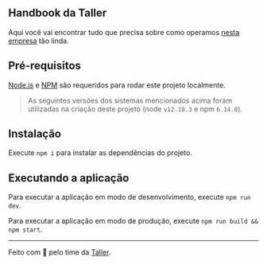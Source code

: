 ## Handbook da Taller

Aqui você vai encontrar tudo que precisa sobre como operamos [nesta empresa](http://taller.net.br) tão linda.

## Pré-requisitos

[Node.js](http://nodejs.org) e [NPM](http://npmjs.com) são requeridos para rodar este projeto localmente.

> As seguintes versões dos sistemas mencionados acima foram utilizadas na criação deste projeto (node `v12.18.3` e npm `6.14.8`).

## Instalação

Execute `npm i` para instalar as dependências do projeto.

## Executando a aplicação

Para executar a aplicação em modo de desenvolvimento, execute `npm run dev`.

Para executar a aplicação em modo de produção, execute `npm run build && npm start`.

___

Feito com 💖 pelo time da [Taller](http://taller.net.br).
